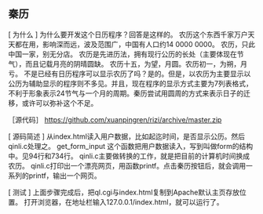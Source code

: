 秦历
----
[ 为什么 ]
为什么要开发这个日历程序？回答是这样的。 农历这个东西千家万户天天都在用，影响深而远，波及范围广，中国有人口约14 0000 0000。 农历，只此中国一家，别无分店。 农历是先进历法，拥有现行公历的长处（主要体现在节气），而且记载月亮的阴晴圆缺。 农历十五，为望，月圆。农历初一，为朔，月亏。
不是已经有日历程序可以显示农历了吗？是的。但是，以农历为主要显示以公历为辅助显示的程序则不多见。并且，现在程序的显示方式主要为7列表格式，不利于形象表示24节气与一个月的周期。秦历尝试用圆周的方式来表示日子的迁移，或许可以弥补这个不足。

［源代码］
https://github.com/xuanpingren/rizi/archive/master.zip

[ 源码简述 ]
从index.html读入用户数据，比如起迄时间，是否显示公历。然后qinli.c处理之。 get_form_input 这个函数把用户数据读入，写到叫做form的结构中。见94行和734行。 qinli.c主要做转换的工作，就是把目前的计算机时间换成农历。 qinli.c打印出一个漂亮网页，用函数printf。点击秦历按钮后，就会调用一系列的printf，输出一个网页。

[ 测试 ]
上面步骤完成后，把ql.cgi与index.html复制到Apache默认主页存放位置。 打开浏览器，在地址栏输入127.0.0.1/index.html，就可以运行了。

